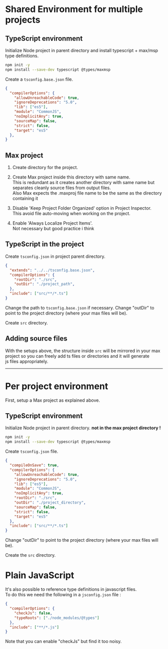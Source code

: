 # Shared Environment for multiple projects

## TypeScript environment

Initialize Node project in parent directory and install typescript + max/msp  
type definitions.

```bash
npm init -y
npm install --save-dev typescript @types/maxmsp
```

Create a `tsconfig.base.json` file.

```json
{
  "compilerOptions": {
    "allowUnreachableCode": true,
    "ignoreDeprecations": "5.0",
    "lib": ["es5"],
    "module": "CommonJS",
    "noImplicitAny": true,
    "sourceMap": false,
    "strict": false,
    "target": "es5"
  },
}
```

## Max project 

1. Create directory for the project. 

2. Create Max project inside this directory with same name.  
This is redundant as it creates another directory with same name but  
separates cleanly source files from output files.  
Also Max expects the .maxproj file name to be the same as the directory  
containing it

3. Disable 'Keep Project Folder Organized' option in Project Inspector.  
This avoid file auto-moving when working on the project.

4. Enable 'Always Localize Project Items'.  
Not necessary but good practice i think

## TypeScript in the project

Create `tsconfig.json` in project parent directory.

```json
{
  "extends": "../../tsconfig.base.json",
  "compilerOptions": {
    "rootDir": "./src",
    "outDir": "./project_path",
  },
  "include": ["src/**/*.ts"]
}
```

Change the path to `tsconfig.base.json` if necessary.
Change "outDir" to point to the project directory (where your max files will be).

Create `src` directory.

## Adding source files

With the setups above, the structure inside `src` will be mirrored in your max  
project so you can freely add ts files or directories and it will generate  
js files appropriately.

---

# Per project environment

First, setup a Max project as explained above.

## TypeScript environment

Initialize Node project in parent directory. **not in the max project directory !** 

```bash
npm init -y
npm install --save-dev typescript @types/maxmsp
```

Create `tsconfig.json` file.

```json
{
  "compileOnSave": true,
  "compilerOptions": {
    "allowUnreachableCode": true,
    "ignoreDeprecations": "5.0",
    "lib": ["es5"],
    "module": "CommonJS",
    "noImplicitAny": true,
    "rootDir": "./src",
    "outDir": "./project_directory",
    "sourceMap": false,
    "strict": false,
    "target": "es5"
  },
  "include": ["src/**/*.ts"]
}
```

Change "outDir" to point to the project directory (where your max files will be).

Create the `src` directory.

# Plain JavaScript

It's also possible to reference type definitions in javascript files.  
To do this we need the following in a `jsconfig.json` file :

```json
{
  "compilerOptions": {
    "checkJs": false,
    "typeRoots": ["./node_modules/@types"]
  },
  "include": ["**/*.js"]
}
```

Note that you can enable "checkJs" but find it too noisy.
